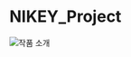 # NIKEY_Project
![작품 소개](https://user-images.githubusercontent.com/84081027/199450731-d918f53c-85ae-47e2-801f-5d5105791ae9.png)
